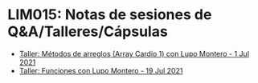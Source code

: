 # LIM015: Notas de sesiones de Q&A/Talleres/Cápsulas

* [Taller: Métodos de arreglos (Array Cardio 1) con Lupo Montero - 1 Jul 2021](./2021-07-01)
* [Taller: Funciones con Lupo Montero - 19 Jul 2021](./2021-07-19)